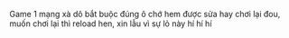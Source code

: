 Game 1 mạng xà dô bắt buộc đúng ô chớ hem được sửa hay chơi lại đou, muốn chơi lại thì reload hen, xin lẫu vì sự lỏ này hí hí hí
